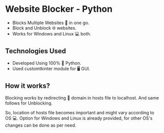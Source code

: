 
# Website Blocker - Python

- Blocks Multiple Websites 🚫 in one go.
- Block and Unblock 🌐 websites.
- Works for Windows and Linux 💻 both.

## Technologies Used
- Developed Using 100% 🐍 Python.
- Used customtkinter module for 🖥️ GUI.

## How it works?
Blocking works by redirecting 🔌 domain in hosts file to localhost.
And same follows for Unblocking.

So, location of hosts file becomes important and might vary according to OS 💻. Option for Windows and Linux is already provided, for other OS's changes can be done as per need.
